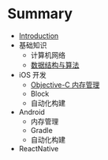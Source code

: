 # Summary

- [Introduction](README.md)
- 基础知识
  - 计算机网络
  - [数据结构与算法](basic/algo/README.md)
    <!-- - [链表](basic/algo/Linked-List.md)
    - [树](basic/algo/Tree.md)
    - [哈希表](basic/algo/Hash-Table.md)
    - [排序](basic/algo/Sorting.md) -->
- iOS 开发
  - [Objective-C 内存管理](doc/iOS/MemoryManage.md)
  - Block
  - 自动化构建
- Android
  - 内存管理
  - Gradle
  - 自动化构建
- ReactNative

